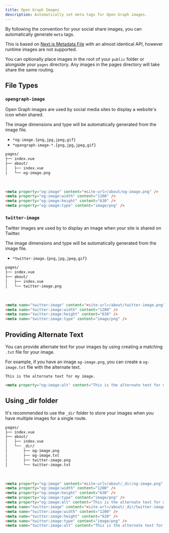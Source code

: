 ```yaml
---
title: Open Graph Images
description: Automatically set meta tags for Open Graph images.
---
```


By following the convention for your social share images, you can automatically generate `meta` tags.

This is based on [Next.js Metadata File](https://nextjs.org/docs/app/api-reference/file-conventions/metadata/opengraph-image) with an almost identical API, however
runtime images are not supported.

You can optionally place images in the root of your `public` folder or alongside your `pages` directory. Any images in the pages
directory will take share the same routing.

## File Types

### `opengraph-image`

Open Graph images are used by social media sites to display a website's icon when shared.

The image dimensions and type will be automatically generated from the image file.

- `*og-image.{png,jpg,jpeg,gif}`
- `*opengraph-image-*.{png,jpg,jpeg,gif}`

```bash [Example File Structure]
pages/
├── index.vue
├── about/
│   ├── index.vue
│   └── og-image.png
```

<br>

```html [Head output]
<meta property="og:image" content="<site-url>/about/og-image.png" />
<meta property="og:image:width" content="1200" />
<meta property="og:image:height" content="630" />
<meta property="og:image:type" content="image/png" />
```

### `twitter-image`

Twitter images are used by to display an image when your site is shared on Twitter.

The image dimensions and type will be automatically generated from the image file.

- `*twitter-image.{png,jpg,jpeg,gif}`

```bash [Example File Structure]
pages/
├── index.vue
├── about/
│   ├── index.vue
│   └── twitter-image.png
```

<br>

```html [head output]
<meta name="twitter:image" content="<site-url>/about/twitter-image.png" />
<meta name="twitter:image:width" content="1200" />
<meta name="twitter:image:height" content="630" />
<meta name="twitter:image:type" content="image/png" />
```

## Providing Alternate Text

You can provide alternate text for your images by using creating a matching `.txt` file for your image.

For example, if you have an image `og-image.png`, you can create a `og-image.txt` file with the alternate text.

```text [og-image.txt]
This is the alternate text for my image.
```

```html [head output]
<meta property="og:image:alt" content="This is the alternate text for my image." />
```

## Using _dir folder

It's recommended to use the `_dir` folder to store your images when you have multiple images for a single route.

```bash [Example File Structure]
pages/
├── index.vue
├── about/
│   ├── index.vue
│   └── _dir/
│       ├── og-image.png
│       ├── og-image.txt
│       ├── twitter-image.png
│       └── twitter-image.txt
```

<br>

```html [head output]
<meta property="og:image" content="<site-url>/about/_dir/og-image.png" />
<meta property="og:image:width" content="1200" />
<meta property="og:image:height" content="630" />
<meta property="og:image:type" content="image/png" />
<meta property="og:image:alt" content="This is the alternate text for my image." />
<meta name="twitter:image" content="<site-url>/about/_dir/twitter-image.png" />
<meta name="twitter:image:width" content="1200" />
<meta name="twitter:image:height" content="630" />
<meta name="twitter:image:type" content="image/png" />
<meta name="twitter:image:alt" content="This is the alternate text for my image." />
```
